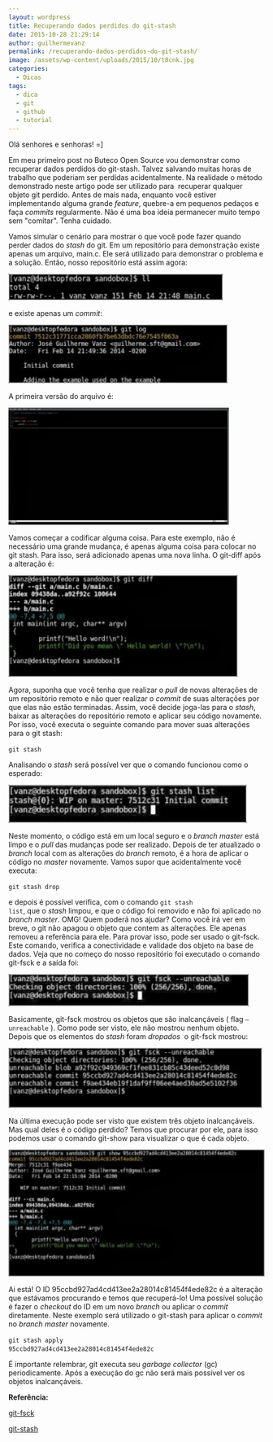```yaml
---
layout: wordpress
title: Recuperando dados perdidos do git-stash
date: 2015-10-28 21:29:14
author: guilhermevanz
permalink: /recuperando-dados-perdidos-do-git-stash/
image: /assets/wp-content/uploads/2015/10/t8cnk.jpg
categories:
  - Dicas
tags:
  - dica
  - git
  - github
  - tutorial
---
```


Olá senhores e senhoras! =]

Em meu primeiro post no Buteco Open Source vou demonstrar como recuperar dados perdidos do git-stash. Talvez salvando muitas horas de trabalho que poderiam ser perdidas acidentalmente. Na realidade o método demonstrado neste artigo pode ser utilizado para  recuperar qualquer objeto git perdido. Antes de mais nada, enquanto você estiver implementando alguma grande <em>feature</em>, quebre-a em pequenos pedaços e faça <em>commits</em> regularmente. Não é uma boa ideia permanecer muito tempo sem "comitar". Tenha cuidado.

<!--more-->

Vamos simular o cenário para mostrar o que você pode fazer quando perder dados do <em>stash</em> do git. Em um repositório para demonstração existe apenas um arquivo, main.c. Ele será utilizado para demonstrar o problema e a solução. Então, nosso repositório está assim agora:

<a href="/assets/wp-content/uploads/2015/10/missing_data_from_stash_01.jpeg"><img class="alignnone wp-image-3870" src="/assets/wp-content/uploads/2015/10/missing_data_from_stash_01-300x37.jpeg" alt="missing_data_from_stash_01" width="422" height="52" /></a>

e existe apenas um <em>commit</em>:

<a href="/assets/wp-content/uploads/2015/10/missing_data_from_stash_02.jpeg"><img class="alignnone wp-image-3869" src="/assets/wp-content/uploads/2015/10/missing_data_from_stash_02-300x80.jpeg" alt="missing_data_from_stash_02" width="431" height="115" /></a>

A primeira versão do arquivo é:

<a href="/assets/wp-content/uploads/2015/10/missing_data_from_stash_03.jpeg"><img class="alignnone wp-image-3868" src="/assets/wp-content/uploads/2015/10/missing_data_from_stash_03-300x159.jpeg" alt="missing_data_from_stash_03" width="434" height="230" /></a>

Vamos começar a codificar alguma coisa. Para este exemplo, não é necessário uma grande mudança, é apenas alguma coisa para colocar no git stash. Para isso, será adicionado apenas uma nova linha. O git-diff após a alteração é:

<a href="/assets/wp-content/uploads/2015/10/missing_data_from_stash_04.jpeg"><img class="alignnone wp-image-3867" src="/assets/wp-content/uploads/2015/10/missing_data_from_stash_04-300x133.jpeg" alt="missing_data_from_stash_04" width="451" height="200" /></a>

Agora, suponha que você tenha que realizar o <em>pull</em> de novas alterações de um repositório remoto e não quer realizar o <em>commit</em> de suas alterações por que elas não estão terminadas. Assim, você decide joga-las para o <em>stash</em>, baixar as alterações do repositório remoto e aplicar seu código novamente. Por isso, você executa o seguinte comando para mover suas alterações para o git stash:

<code>git stash</code>

Analisando o <em>stash</em> será possível ver que o comando funcionou como o esperado:

<a href="/assets/wp-content/uploads/2015/10/missing_data_from_stash_06.jpeg"><img class="alignnone wp-image-3866" src="/assets/wp-content/uploads/2015/10/missing_data_from_stash_06-300x48.jpeg" alt="missing_data_from_stash_06" width="469" height="75" /></a>

Neste momento, o código está em um local seguro e o <em>branch master</em> está limpo e o <em>pull</em> das mudanças pode ser realizado. Depois de ter atualizado o <em>branch</em> local com as alterações do <em>branch</em> remoto, é a hora de aplicar o código no <em>master</em> novamente. Vamos supor que acidentalmente você executa:

<code>git stash drop</code>

e depois é possível verifica, com o comando <code>git stash list</code>, que o <em>stash</em> limpou, e que o código foi removido e não foi aplicado no <em>branch master</em>. OMG! Quem poderá nos ajudar? Como você irá ver em breve, o git não apagou o objeto que contem as alterações. Ele apenas removeu a referência para ele. Para provar isso, pode ser usado o git-fsck. Este comando, verifica a conectividade e validade dos objeto na base de dados. Veja que no começo do nosso repositório foi executado o comando git-fsck e a saída foi:

<a href="/assets/wp-content/uploads/2015/10/missing_data_from_stash_07.jpeg"><img class="alignnone wp-image-3865" src="/assets/wp-content/uploads/2015/10/missing_data_from_stash_07-300x40.jpeg" alt="missing_data_from_stash_07" width="473" height="63" /></a>

Basicamente, git-fsck mostrou os objetos que são inalcançáveis ( flag <code>–unreachable</code> ). Como pode ser visto, ele não mostrou nenhum objeto. Depois que os elementos do <em>stash</em> foram <em>dropados</em>  o git-fsck mostrou:

<a href="/assets/wp-content/uploads/2015/10/missing_data_from_stash_08.jpeg"><img class="alignnone wp-image-3864" src="/assets/wp-content/uploads/2015/10/missing_data_from_stash_08-300x71.jpeg" alt="missing_data_from_stash_08" width="499" height="118" /></a>

Na última execução pode ser visto que existem três objeto inalcançáveis. Mas qual deles é o código perdido? Temos que procurar por ele, para isso podemos usar o comando git-show para visualizar o que é cada objeto.

<a href="/assets/wp-content/uploads/2015/10/missing_data_from_stash_09.jpeg"><img class="alignnone wp-image-3863" src="/assets/wp-content/uploads/2015/10/missing_data_from_stash_09-300x147.jpeg" alt="missing_data_from_stash_09" width="508" height="249" /></a>

Ai está! O ID 95ccbd927ad4cd413ee2a28014c81454f4ede82c é a alteração que estávamos procurando e temos que recuperá-lo! Uma possível solução é fazer o <em>checkout</em> do ID em um novo <em>branch</em> ou aplicar o <em>commit</em> diretamente. Neste exemplo será utilizado o git-stash para aplicar o <em>commit</em> no <em>branch master</em> novamente.

<code>git stash apply </code><code>95ccbd927ad4cd413ee2a28014c81454f4ede82c</code>

É importante relembrar, git executa seu <em>garbage collector</em> (gc) periodicamente. Após a execução do gc não será mais possível ver os objetos inalcançáveis.

<strong>Referência:</strong>

<a href="https://git-scm.com/docs/git-fsck">git-fsck</a>

<a href="https://git-scm.com/docs/git-stash">git-stash</a>